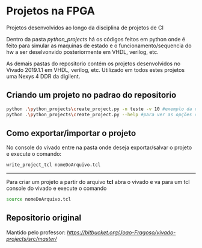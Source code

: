 # Projetos na FPGA
Projetos desenvolvidos ao longo da disciplina de projetos de CI

Dentro da pasta *python_projects* há os códigos feitos em python onde é feito para simular as maquinas de estado e o funcionamento/sequencia do hw a ser deselvonvido posteriormente em VHDL, verilog, etc.

As demais pastas do repositorio contém os projetos desenvolvidos no Vivado 2019.1.1  em VHDL, verilog, etc. Utilizado em todos estes projetos uma Nexys 4 DDR da digilent.


## Criando um projeto no padrao do repositorio

```bash
python .\python_projects\create_project.py -n teste -v 10 #exemplo da criação de um projeto
python .\python_projects\create_project.py --help #para ver as opções do algoritmo
```

## Como exportar/importar o projeto
No console do vivado entre na pasta onde deseja exportar/salvar o projeto e execute o comando:

```bash
write_project_tcl nomeDoArquivo.tcl
```


--------

Para criar um projeto a partir do arquivo **tcl** abra o vivado e va para um tcl console do vivado e execute o comando

```bash
source nomeDoArquivo.tcl
```


## Repositorio original

Mantido pelo professor: *https://bitbucket.org/Joao-Fragoso/vivado-projects/src/master/*